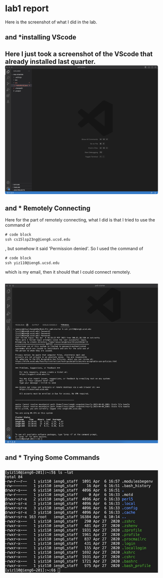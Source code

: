 # lab1 report

Here is the screenshot of what I did in the lab.
## and *installing VScode

Here I just took a screenshot of the VScode that already installed last quarter.
![Image](vscode.jpg)
---
## and * Remotely Connecting
Here for the part of remotely connecting, what I did is that I tried to use the command of 
```
# code block
ssh cs15lsp23ng@ieng6.ucsd.edu
```
, but somehow it said 'Permission denied'. So I used the command of 
```
# code block
ssh yiz110@ieng6.ucsd.edu
```
which is my email, then it should that I could connect remotely.

![Image](login.jpg)
---
## and * Trying Some Commands
![Image](command.jpg)
---
